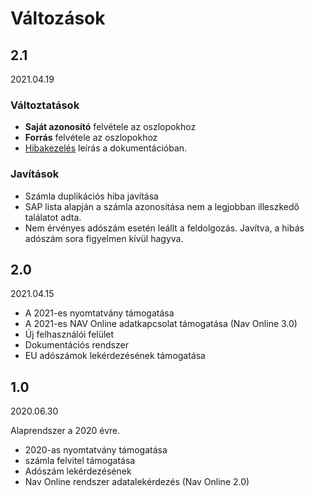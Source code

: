 # Változások

## 2.1

2021.04.19

### Változtatások
- **Saját azonosító** felvétele az oszlopokhoz
- **Forrás** felvétele az oszlopokhoz
- [Hibakezelés](Finance/ErrorHandling.md) leírás a dokumentációban.

### Javítások
- Számla duplikációs hiba javítása
- SAP lista alapján a számla azonosítása nem a legjobban illeszkedő találatot adta.
- Nem érvényes adószám esetén leállt a feldolgozás. Javítva, a hibás adószám sora figyelmen kívül hagyva.

## 2.0

2021.04.15

- A 2021-es nyomtatvány támogatása
- A 2021-es NAV Online adatkapcsolat támogatása (Nav Online 3.0)
- Új felhasználói felület
- Dokumentációs rendszer
- EU adószámok lekérdezésének támogatása

## 1.0 

2020.06.30

Alaprendszer a 2020 évre.

- 2020-as nyomtatvány támogatása
- számla felvitel támogatása
- Adószám lekérdezésének
- Nav Online rendszer adatalekérdezés (Nav Online 2.0)